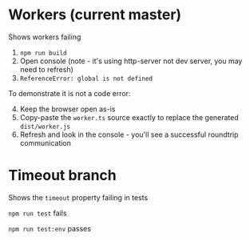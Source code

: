 # Workers (current master)

Shows workers failing

1. `npm run build`
2. Open console (note - it's using http-server not dev server, you may need to refresh)
3. `ReferenceError: global is not defined`

To demonstrate it is not a code error:

4. Keep the browser open as-is
5. Copy-paste the `worker.ts` source exactly to replace the generated `dist/worker.js`
6. Refresh and look in the console - you'll see a successful roundtrip communication

# Timeout branch

Shows the `timeout` property failing in tests

`npm run test` fails

`npm run test:env` passes

